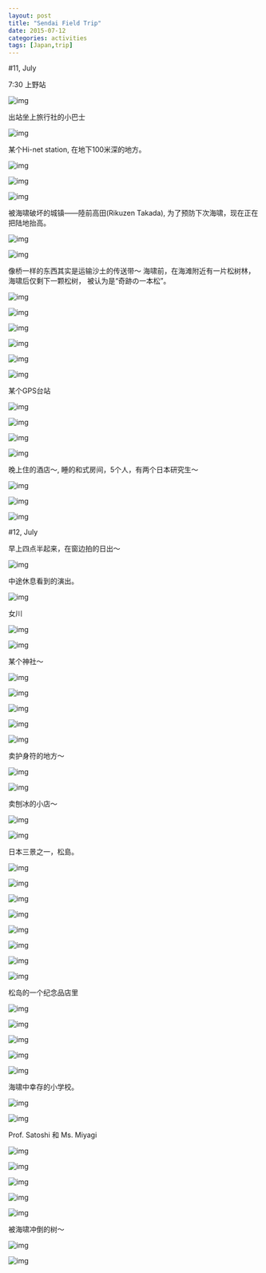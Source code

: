 ```yaml
---
layout: post
title: "Sendai Field Trip"
date: 2015-07-12
categories: activities
tags: [Japan,trip]
---
```



#11, July 

7:30 上野站

![img](http://vdisk-thumb-3.wcdn.cn/frame.1024x768/download.weipan.cn/1284166/b01f4b7176757c0a4b8c07d36cb3b810853cb7bd?ssig=Yd7GZcA2ak&Expires=1437108773&KID=sae,l30zoo1wmz "ueno")

出站坐上旅行社的小巴士

![img](http://d.pcs.baidu.com/thumbnail/81ceb537d33797a7a9b24adc9c41afe1?fid=3221749968-250528-800634926764425&time=1436749200&rt=pr&sign=FDTAER-DCb740ccc5511e5e8fedcff06b081203-Ggh6iBkyzbraRUg%2fquotrofBOR8%3d&expires=8h&prisign=unknow&chkbd=0&chkv=0&size=c10000_u10000&quality=90 "bus")

某个Hi-net station, 在地下100米深的地方。

![img](http://d.pcs.baidu.com/thumbnail/b7de02a8f1dc828255a2c66cc19cce2e?fid=3221749968-250528-489356895824125&time=1436749200&rt=pr&sign=FDTAER-DCb740ccc5511e5e8fedcff06b081203-IgvF%2bO%2fXKkB69XHkFuJpj8OCsII%3d&expires=8h&prisign=unknow&chkbd=0&chkv=0&size=c10000_u10000&quality=90 "hinet1")

![img](http://d.pcs.baidu.com/thumbnail/d8ae681e82299fbc868bd072da6d80c0?fid=3221749968-250528-500564029470607&time=1436749200&rt=pr&sign=FDTAER-DCb740ccc5511e5e8fedcff06b081203-c%2f488IU%2bMsrMCfTEu9JXjDjFpxQ%3d&expires=8h&prisign=unknow&chkbd=0&chkv=0&size=c10000_u10000&quality=90 "hinet2")

![img](http://d.pcs.baidu.com/thumbnail/0d07c655d13e51ede9843c8f8de764d7?fid=3221749968-250528-906702362425216&time=1436749200&rt=pr&sign=FDTAER-DCb740ccc5511e5e8fedcff06b081203-Cx9s8UVHgzh0zrpxbZMC7%2fA57WY%3d&expires=8h&prisign=unknow&chkbd=0&chkv=0&size=c10000_u10000&quality=90 "hinet3")

被海啸破坏的城镇——陸前高田(Rikuzen Takada), 为了预防下次海啸，现在正在把陆地抬高。

![img](http://d.pcs.baidu.com/thumbnail/5606d10e65432fbdeeecb355113d306b?fid=3221749968-250528-659952084896748&time=1436749200&rt=pr&sign=FDTAER-DCb740ccc5511e5e8fedcff06b081203-V77G3BZWqsDJxxzsIY%2b1VuiNCp4%3d&expires=8h&prisign=unknow&chkbd=0&chkv=0&size=c10000_u10000&quality=90 "rikuzen0")

![img](http://d.pcs.baidu.com/thumbnail/7a080c4c113b2ee027500a9d60a4de66?fid=3221749968-250528-270669876413463&time=1436749200&rt=pr&sign=FDTAER-DCb740ccc5511e5e8fedcff06b081203-ecvR3%2fnv0zKwiQyQdr%2fA0z6unDs%3d&expires=8h&prisign=unknow&chkbd=0&chkv=0&size=c10000_u10000&quality=90 "rikuzen1")

像桥一样的东西其实是运输沙土的传送带～ 海啸前，在海滩附近有一片松树林，海啸后仅剩下一颗松树，
被认为是“奇跡の一本松”。

![img](http://d.pcs.baidu.com/thumbnail/c24de0caf80262118099100153786482?fid=3221749968-250528-201855073933630&time=1436749200&rt=pr&sign=FDTAER-DCb740ccc5511e5e8fedcff06b081203-Mq0MadRlVgK9Z2DrMP5JC04woWg%3d&expires=8h&prisign=unknow&chkbd=0&chkv=0&size=c10000_u10000&quality=90 "pine tree")

![img](http://d.pcs.baidu.com/thumbnail/bc3804c2f4317c6c60ebaef722c749ad?fid=3221749968-250528-959415071488027&time=1436749200&rt=pr&sign=FDTAER-DCb740ccc5511e5e8fedcff06b081203-jCkjRWTBzMpK5EqBJKJIvFYVB5g%3d&expires=8h&prisign=unknow&chkbd=0&chkv=0&size=c10000_u10000&quality=90 "pt1")

![img](http://d.pcs.baidu.com/thumbnail/88085c1b3cbc01d7dfccd633715523c3?fid=3221749968-250528-840148725059253&time=1436749200&rt=pr&sign=FDTAER-DCb740ccc5511e5e8fedcff06b081203-9ltlHZV562W45CgMpSvg%2bgs1MAg%3d&expires=8h&prisign=unknow&chkbd=0&chkv=0&size=c10000_u10000&quality=90 "pt2")

![img](http://d.pcs.baidu.com/thumbnail/e7d629abe2cdbc2fb9d05ffe53e17b7d?fid=3221749968-250528-444857608222847&time=1436749200&rt=pr&sign=FDTAER-DCb740ccc5511e5e8fedcff06b081203-C9TyKcBlLts4E2OAtylsp6nSabg%3d&expires=8h&prisign=unknow&chkbd=0&chkv=0&size=c10000_u10000&quality=90 "pt3")

![img](http://d.pcs.baidu.com/thumbnail/72443534b2928bc702f09d68ad4ce24d?fid=3221749968-250528-217683775272492&time=1436749200&rt=pr&sign=FDTAER-DCb740ccc5511e5e8fedcff06b081203-zeW1dKQOhf7WFTDjs4y43HSPVvc%3d&expires=8h&prisign=unknow&chkbd=0&chkv=0&size=c10000_u10000&quality=90 "victim0")

![img](http://d.pcs.baidu.com/thumbnail/deb3241739e7e7cdb3e9e0e86650f861?fid=3221749968-250528-556905521654004&time=1436749200&rt=pr&sign=FDTAER-DCb740ccc5511e5e8fedcff06b081203-D%2fwvce%2btp7M2I1pnxR0SaR5rQFA%3d&expires=8h&prisign=unknow&chkbd=0&chkv=0&size=c10000_u10000&quality=90 "victim1")

某个GPS台站

![img](http://d.pcs.baidu.com/thumbnail/7d734c93358eeb5cfa9b249639689a0e?fid=3221749968-250528-858272919856043&time=1436749200&rt=pr&sign=FDTAER-DCb740ccc5511e5e8fedcff06b081203-vKIv2Rt0St8UO%2fR7wgQY8lN%2baew%3d&expires=8h&prisign=unknow&chkbd=0&chkv=0&size=c10000_u10000&quality=90 "gps")

![img](http://d.pcs.baidu.com/thumbnail/e023e641ab111e740d54b4a8cc891af7?fid=3221749968-250528-1113667860519437&time=1436749200&rt=pr&sign=FDTAER-DCb740ccc5511e5e8fedcff06b081203-Pp39vbeNtFHSfX4lCohJR88NlL8%3d&expires=8h&prisign=unknow&chkbd=0&chkv=0&size=c10000_u10000&quality=90 "school0")

![img](http://d.pcs.baidu.com/thumbnail/975cffe1d55c0aaf664779393f3181b6?fid=3221749968-250528-875542459425641&time=1436749200&rt=pr&sign=FDTAER-DCb740ccc5511e5e8fedcff06b081203-v%2b4kyor%2fIkxXeupLExpjS42yPd8%3d&expires=8h&prisign=unknow&chkbd=0&chkv=0&size=c10000_u10000&quality=90 "fangzai")

![img](http://d.pcs.baidu.com/thumbnail/c44c55661c62ae4a597669bfea98d2a7?fid=3221749968-250528-767483394309477&time=1436749200&rt=pr&sign=FDTAER-DCb740ccc5511e5e8fedcff06b081203-Sqr%2fpaOw6aNF4bOI7x%2flKtEQWlc%3d&expires=8h&prisign=unknow&chkbd=0&chkv=0&size=c10000_u10000&quality=90 "fangzai1")

晚上住的酒店～, 睡的和式房间，5个人，有两个日本研究生～

![img](http://d.pcs.baidu.com/thumbnail/767e66336bfa7b9840b086ffec594288?fid=3221749968-250528-403209794680939&time=1436749200&rt=pr&sign=FDTAER-DCb740ccc5511e5e8fedcff06b081203-YcFtUmB0O0vYMMGKktq%2bkDT87iI%3d&expires=8h&prisign=unknow&chkbd=0&chkv=0&size=c10000_u10000&quality=90 "hotel1")

![img](http://d.pcs.baidu.com/thumbnail/6df127acedab9bffede779efc934ee7b?fid=3221749968-250528-503186675679466&time=1436749200&rt=pr&sign=FDTAER-DCb740ccc5511e5e8fedcff06b081203-OzHcI0UEYDKFWk%2fAGPr%2fqrrTjZA%3d&expires=8h&prisign=unknow&chkbd=0&chkv=0&size=c10000_u10000&quality=90 "hotel2")

![img](http://d.pcs.baidu.com/thumbnail/b09484af33b44f8abe792987ea7ba428?fid=3221749968-250528-855205926044389&time=1436749200&rt=pr&sign=FDTAER-DCb740ccc5511e5e8fedcff06b081203-g50yPOP2sX44JUXupUxO3mRWekU%3d&expires=8h&prisign=unknow&chkbd=0&chkv=0&size=c10000_u10000&quality=90 "hotel3")



#12, July

早上四点半起来，在窗边拍的日出～

![img](http://d.pcs.baidu.com/thumbnail/2f04566dee065e66697bf3585ed5aa7e?fid=3221749968-250528-1012144543923623&time=1436749200&rt=pr&sign=FDTAER-DCb740ccc5511e5e8fedcff06b081203-0a91zVeKgMyeOEarXkj8NP0ed3Q%3d&expires=8h&prisign=unknow&chkbd=0&chkv=0&size=c10000_u10000&quality=90 "sun rise")


中途休息看到的演出。

![img](http://d.pcs.baidu.com/thumbnail/f6b2dacfbcdfb38a33f05044e2fb34e7?fid=3221749968-250528-715568037210408&time=1436749200&rt=pr&sign=FDTAER-DCb740ccc5511e5e8fedcff06b081203-fWXr6rR3ko1DqspWmobn7ElTji8%3d&expires=8h&prisign=unknow&chkbd=0&chkv=0&size=c10000_u10000&quality=90 "show")

女川

![img](http://d.pcs.baidu.com/thumbnail/b6b8c580ce6d604a87388fbe36fd9657?fid=3221749968-250528-536743334228976&time=1436749200&rt=pr&sign=FDTAER-DCb740ccc5511e5e8fedcff06b081203-UnNCpd%2b0KVq%2bB8AUcz0boltzenA%3d&expires=8h&prisign=unknow&chkbd=0&chkv=0&size=c10000_u10000&quality=90 "onagawa0")

![img](http://d.pcs.baidu.com/thumbnail/3af4671822cf3c0320145f9558037303?fid=3221749968-250528-156614271003811&time=1436749200&rt=pr&sign=FDTAER-DCb740ccc5511e5e8fedcff06b081203-rdSIUMsFlEdRH9BO%2fxBXQDRFsPM%3d&expires=8h&prisign=unknow&chkbd=0&chkv=0&size=c10000_u10000&quality=90 "onagawa1")

某个神社～

![img](http://d.pcs.baidu.com/thumbnail/627441250f369f6e196b2b1e74c0b282?fid=3221749968-250528-232111375395561&time=1436749200&rt=pr&sign=FDTAER-DCb740ccc5511e5e8fedcff06b081203-7ftJutHO9vy6ypyvAS0SYerzHxM%3d&expires=8h&prisign=unknow&chkbd=0&chkv=0&size=c10000_u10000&quality=90 "jinjia1")

![img](http://d.pcs.baidu.com/thumbnail/1b12a40ca105e0327a7a5def13171173?fid=3221749968-250528-97751309218229&time=1436749200&rt=pr&sign=FDTAER-DCb740ccc5511e5e8fedcff06b081203-B8J%2f%2f%2f4Ou6uRjAmsY%2b3RNK7FPdk%3d&expires=8h&prisign=unknow&chkbd=0&chkv=0&size=c10000_u10000&quality=90 "jinjia2")

![img](http://d.pcs.baidu.com/thumbnail/f6ae5adf5579dca0c3af7a794eb5a97c?fid=3221749968-250528-429151176473199&time=1436745600&rt=pr&sign=FDTAER-DCb740ccc5511e5e8fedcff06b081203-8HhgWrJzpTMrw%2fmIGLn4zRPxiq0%3d&expires=8h&prisign=unknow&chkbd=0&chkv=0&size=c10000_u10000&quality=90 "jinja0")

![img](http://d.pcs.baidu.com/thumbnail/6fb00e9a2d6010a32106a066fe6f512c?fid=3221749968-250528-334394403688242&time=1436749200&rt=pr&sign=FDTAER-DCb740ccc5511e5e8fedcff06b081203-MZiE09lbCVUOliEuJpIsA940YIw%3d&expires=8h&prisign=unknow&chkbd=0&chkv=0&size=c10000_u10000&quality=90 "jinja3")

![img](http://d.pcs.baidu.com/thumbnail/54e0be1ef218efca466cb39053910afc?fid=3221749968-250528-297743982897159&time=1436749200&rt=pr&sign=FDTAER-DCb740ccc5511e5e8fedcff06b081203-3Iwv31CeHN7%2fUcYllVwAaN0P8nU%3d&expires=8h&prisign=unknow&chkbd=0&chkv=0&size=c10000_u10000&quality=90 "jinja4")

卖护身符的地方～

![img](http://d.pcs.baidu.com/thumbnail/73a27889c4f1093faff7b8908cfbd644?fid=3221749968-250528-385499602527339&time=1436749200&rt=pr&sign=FDTAER-DCb740ccc5511e5e8fedcff06b081203-j1cmsEEeA48sMNH0nbPWAadWNt8%3d&expires=8h&prisign=unknow&chkbd=0&chkv=0&size=c10000_u10000&quality=90 "omamori")

![img](http://d.pcs.baidu.com/thumbnail/7e1dea1b88c7dc01e73c662696afff88?fid=3221749968-250528-906559560036561&time=1436749200&rt=pr&sign=FDTAER-DCb740ccc5511e5e8fedcff06b081203-H1Ia7S%2fkvBuzLU1QfkX76saTCAs%3d&expires=8h&prisign=unknow&chkbd=0&chkv=0&size=c10000_u10000&quality=90 "omamori1")

卖刨冰的小店～

![img](http://d.pcs.baidu.com/thumbnail/a675bcd423e4b33254af0e06250c1c4c?fid=3221749968-250528-614400273265807&time=1436749200&rt=pr&sign=FDTAER-DCb740ccc5511e5e8fedcff06b081203-lqarSX%2fnuLA%2f6hKgcxB0GYGBTac%3d&expires=8h&prisign=unknow&chkbd=0&chkv=0&size=c10000_u10000&quality=90 "koori0")

![img](http://d.pcs.baidu.com/thumbnail/f9fd55f3a1238bb4f5c280c9f65a2898?fid=3221749968-250528-575895851256523&time=1436749200&rt=pr&sign=FDTAER-DCb740ccc5511e5e8fedcff06b081203-zJ5RfdwaQfo18CO6%2bkE8EpHiwl8%3d&expires=8h&prisign=unknow&chkbd=0&chkv=0&size=c10000_u10000&quality=90 "koori1")

日本三景之一，松島。

![img](http://d.pcs.baidu.com/thumbnail/d7aeff3b26f0a1cb38bf3c785ae9f347?fid=3221749968-250528-814454988540781&time=1436749200&rt=pr&sign=FDTAER-DCb740ccc5511e5e8fedcff06b081203-8hJj7sk0qpVgio9jlkwOVjqYEFI%3d&expires=8h&prisign=unknow&chkbd=0&chkv=0&size=c10000_u10000&quality=90 "matsushima0")

![img](http://d.pcs.baidu.com/thumbnail/d7ece0248b01ab8d5783a5bddb5c3606?fid=3221749968-250528-800520397603218&time=1436742000&rt=pr&sign=FDTAER-DCb740ccc5511e5e8fedcff06b081203-8Ai4K%2fQTfxOynGx0JJEImS%2bgIZI%3d&expires=8h&prisign=unknow&chkbd=0&chkv=0&size=c10000_u10000&quality=90 "matsushima")

![img](http://d.pcs.baidu.com/thumbnail/205c8cc046301cfc8fa7e67e8b7603e7?fid=3221749968-250528-22826973811624&time=1436749200&rt=pr&sign=FDTAER-DCb740ccc5511e5e8fedcff06b081203-43%2fc4UbCdOxwtxrpmHBYKBIboBo%3d&expires=8h&prisign=unknow&chkbd=0&chkv=0&size=c10000_u10000&quality=90 "matsushima1")

![img](http://d.pcs.baidu.com/thumbnail/c505fae4fea4d5f4f2473976f9ad47db?fid=3221749968-250528-743865503050690&time=1436752800&rt=pr&sign=FDTAER-DCb740ccc5511e5e8fedcff06b081203-HPl%2bHtvXFdezvNRQ%2fREu7mItABQ%3d&expires=8h&prisign=unknow&chkbd=0&chkv=0&size=c10000_u10000&quality=90 "m2")

![img](http://d.pcs.baidu.com/thumbnail/44042246bead3d0e606aeebac4969569?fid=3221749968-250528-574737090401962&time=1436752800&rt=pr&sign=FDTAER-DCb740ccc5511e5e8fedcff06b081203-EAyrHQQ4Q8MEL51SRkT7gHQw0dA%3d&expires=8h&prisign=unknow&chkbd=0&chkv=0&size=c10000_u10000&quality=90 "m3")

![img](http://d.pcs.baidu.com/thumbnail/44d69562a7a4ab5ce8cc2e25d7ad27fa?fid=3221749968-250528-915682018047109&time=1436752800&rt=pr&sign=FDTAER-DCb740ccc5511e5e8fedcff06b081203-D9gzKMNdXCoWc7nOFDCJYpanTpA%3d&expires=8h&prisign=unknow&chkbd=0&chkv=0&size=c10000_u10000&quality=90 "m3")

![img](http://d.pcs.baidu.com/thumbnail/3bdd8fc7584e86d4aeb721b791c8ac3f?fid=3221749968-250528-981917384772300&time=1436752800&rt=pr&sign=FDTAER-DCb740ccc5511e5e8fedcff06b081203-7Ni%2fDm1CU70pvC656fGpD%2bvSE%2fE%3d&expires=8h&prisign=unknow&chkbd=0&chkv=0&size=c10000_u10000&quality=90 "m4")

![img](http://d.pcs.baidu.com/thumbnail/06adadb669a62d182ff4f9f267cb5f3c?fid=3221749968-250528-57526275609679&time=1436752800&rt=pr&sign=FDTAER-DCb740ccc5511e5e8fedcff06b081203-l3CUpQcNF7muytkmco2pk8Enpbk%3d&expires=8h&prisign=unknow&chkbd=0&chkv=0&size=c10000_u10000&quality=90 "m5")

松岛的一个纪念品店里

![img](http://d.pcs.baidu.com/thumbnail/caf04df23193546c35301ee051820c19?fid=3221749968-250528-290634091832524&time=1436745600&rt=pr&sign=FDTAER-DCb740ccc5511e5e8fedcff06b081203-aFf6wGRox81QZZPGibW16QEFB3Q%3d&expires=8h&prisign=unknow&chkbd=0&chkv=0&size=c10000_u10000&quality=90 "souvenir0")

![img](http://d.pcs.baidu.com/thumbnail/4862737417a58620ca787c1ac2861227?fid=3221749968-250528-356521619615533&time=1436745600&rt=pr&sign=FDTAER-DCb740ccc5511e5e8fedcff06b081203-VvH2FC%2bqRPCwzNZUUGzztLjJwOM%3d&expires=8h&prisign=unknow&chkbd=0&chkv=0&size=c10000_u10000&quality=90 "souvenir1")

![img](http://d.pcs.baidu.com/thumbnail/fc20334e5f8da277f567a8c69dc80c96?fid=3221749968-250528-555843376909742&time=1436745600&rt=pr&sign=FDTAER-DCb740ccc5511e5e8fedcff06b081203-NwN2Zw6cDv1Vhc5nvqAnbzcGO14%3d&expires=8h&prisign=unknow&chkbd=0&chkv=0&size=c10000_u10000&quality=90 "souvenir2")

![img](http://d.pcs.baidu.com/thumbnail/c23533c2cfe33bada255ad7d6a08c0f3?fid=3221749968-250528-748186162951310&time=1436745600&rt=pr&sign=FDTAER-DCb740ccc5511e5e8fedcff06b081203-MwAW4P6z2Xtj8lPdpXzfQQBT9RA%3d&expires=8h&prisign=unknow&chkbd=0&chkv=0&size=c10000_u10000&quality=90 "souvenir3")

![img](http://d.pcs.baidu.com/thumbnail/1db1300097a1b6e19b97d13da510118f?fid=3221749968-250528-721183645591492&time=1436745600&rt=pr&sign=FDTAER-DCb740ccc5511e5e8fedcff06b081203-ruJRLzEQAu8CaN1TNNwFI%2fDae5c%3d&expires=8h&prisign=unknow&chkbd=0&chkv=0&size=c10000_u10000&quality=90 "souvenir4")



海啸中幸存的小学校。

![img](http://d.pcs.baidu.com/thumbnail/01e3618d691a6334db84efc337d65265?fid=3221749968-250528-516493577896136&time=1436752800&rt=pr&sign=FDTAER-DCb740ccc5511e5e8fedcff06b081203-7bQCH71QUeF%2bLAYztV1nLlivwh8%3d&expires=8h&prisign=unknow&chkbd=0&chkv=0&size=c10000_u10000&quality=90 "school")

![img](http://d.pcs.baidu.com/thumbnail/5f23771d4f204aa661b8886ea385f039?fid=3221749968-250528-160427031378857&time=1436752800&rt=pr&sign=FDTAER-DCb740ccc5511e5e8fedcff06b081203-bC9mcRXRdo%2fYvOHZpw3Zu7qxXlg%3d&expires=8h&prisign=unknow&chkbd=0&chkv=0&size=c10000_u10000&quality=90 "school1")

Prof. Satoshi 和 Ms. Miyagi

![img](http://d.pcs.baidu.com/thumbnail/15797e161c1a2c722e76ed7a3a220e51?fid=3221749968-250528-197538728129084&time=1436752800&rt=pr&sign=FDTAER-DCb740ccc5511e5e8fedcff06b081203-JiYn3wyZEbLAbpDLz7hEHoJjSiQ%3d&expires=8h&prisign=unknow&chkbd=0&chkv=0&size=c10000_u10000&quality=90 "school2")

![img](http://d.pcs.baidu.com/thumbnail/8f55f3414558318df6e9b5d4d6956bb3?fid=3221749968-250528-1100056207179289&time=1436752800&rt=pr&sign=FDTAER-DCb740ccc5511e5e8fedcff06b081203-K3fJx%2fdxc0nWkcc3X5ODAV8yLCo%3d&expires=8h&prisign=unknow&chkbd=0&chkv=0&size=c10000_u10000&quality=90 "school3")

![img](http://d.pcs.baidu.com/thumbnail/d471a2a21ff82ac5dc724cee39825f8f?fid=3221749968-250528-383049647846031&time=1436752800&rt=pr&sign=FDTAER-DCb740ccc5511e5e8fedcff06b081203-xQ4KihSf4DEtKafM2wTnnvyc4RE%3d&expires=8h&prisign=unknow&chkbd=0&chkv=0&size=c10000_u10000&quality=90 "victim2")

![img](http://d.pcs.baidu.com/thumbnail/3fa589b42f1cd0e7315a4ccb7c0bf43a?fid=3221749968-250528-500107868591935&time=1436752800&rt=pr&sign=FDTAER-DCb740ccc5511e5e8fedcff06b081203-ligIFuIoq6jZ%2bEHZVUFSg0kvkLE%3d&expires=8h&prisign=unknow&chkbd=0&chkv=0&size=c10000_u10000&quality=90 "victim3")

![img](http://d.pcs.baidu.com/thumbnail/035fd18e4f05dc942aec14cdcff3d58b?fid=3221749968-250528-675063578370230&time=1436752800&rt=pr&sign=FDTAER-DCb740ccc5511e5e8fedcff06b081203-eMUB7TcB4bpA5kJc7R6CSBsWleU%3d&expires=8h&prisign=unknow&chkbd=0&chkv=0&size=c10000_u10000&quality=90 "victim4")


被海啸冲倒的树～

![img](http://d.pcs.baidu.com/thumbnail/d94c53a4be1afe34d34cc9fb3dbb000a?fid=3221749968-250528-689713850684788&time=1436752800&rt=pr&sign=FDTAER-DCb740ccc5511e5e8fedcff06b081203-Vy%2boxTNoESUd0yWQm%2fAj7LwOEqk%3d&expires=8h&prisign=unknow&chkbd=0&chkv=0&size=c10000_u10000&quality=90 "tree")

![img](http://d.pcs.baidu.com/thumbnail/724b4aa1772025a6839b100498f77f5d?fid=3221749968-250528-785611823624064&time=1436752800&rt=pr&sign=FDTAER-DCb740ccc5511e5e8fedcff06b081203-0h0dS855y0%2fyhuJLhpW1iqr6kMA%3d&expires=8h&prisign=unknow&chkbd=0&chkv=0&size=c10000_u10000&quality=90 "last")

